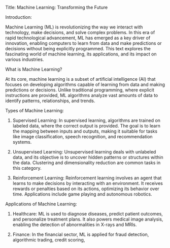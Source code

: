 Title: Machine Learning: Transforming the Future

Introduction:

Machine Learning (ML) is revolutionizing the way we interact with technology, make decisions, and solve complex problems. In this era of rapid technological advancement, ML has emerged as a key driver of innovation, enabling computers to learn from data and make predictions or decisions without being explicitly programmed. This text explores the fascinating world of machine learning, its applications, and its impact on various industries.

What is Machine Learning?

At its core, machine learning is a subset of artificial intelligence (AI) that focuses on developing algorithms capable of learning from data and making predictions or decisions. Unlike traditional programming, where explicit instructions are provided, ML algorithms analyze vast amounts of data to identify patterns, relationships, and trends.

Types of Machine Learning:

1. Supervised Learning: In supervised learning, algorithms are trained on labeled data, where the correct output is provided. The goal is to learn the mapping between inputs and outputs, making it suitable for tasks like image classification, speech recognition, and recommendation systems.

2. Unsupervised Learning: Unsupervised learning deals with unlabeled data, and its objective is to uncover hidden patterns or structures within the data. Clustering and dimensionality reduction are common tasks in this category.

3. Reinforcement Learning: Reinforcement learning involves an agent that learns to make decisions by interacting with an environment. It receives rewards or penalties based on its actions, optimizing its behavior over time. Applications include game playing and autonomous robotics.

Applications of Machine Learning:

1. Healthcare: ML is used to diagnose diseases, predict patient outcomes, and personalize treatment plans. It also powers medical image analysis, enabling the detection of abnormalities in X-rays and MRIs.

2. Finance: In the financial sector, ML is applied for fraud detection, algorithmic trading, credit scoring,
